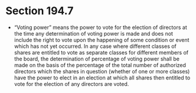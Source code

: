 # Section 194.7

- “Voting power” means the power to vote for the election of directors at the time any determination of voting power is made and does not include the right to vote upon the happening of some condition or event which has not yet occurred. In any case where different classes of shares are entitled to vote as separate classes for different members of the board, the determination of percentage of voting power shall be made on the basis of the percentage of the total number of authorized directors which the shares in question (whether of one or more classes) have the power to elect in an election at which all shares then entitled to vote for the election of any directors are voted.